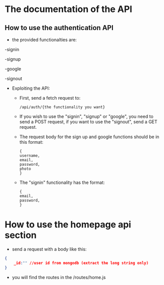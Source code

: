 
#  The documentation of the API

  

## How to use the authentication API

  

* the provided functionalties are:

-signin

-signup

-google

-signout

  

* Exploiting the API:

	- First, send a fetch request to:

		`/api/auth/{the functionality you want}`

	- If you wish to use the "signin", "signup" or "google", you need to send a POST request, if you want to use the "signout", send a GET request.

	- The request body for the sign up and google functions should be in this format:

		```
		{
		username,
		email,
		password,
		photo
		} 
		```
	- The "signin" functionality has the format:
		 ```
		{
		email,
		password,
		} 
		```


<h1>How to use the homepage api section</h1>

* send a request with a body like this:
```json
{
	_id:"" //user id from mongodb (extract the long string only)
}
```
* you will find the routes in the /routes/home.js